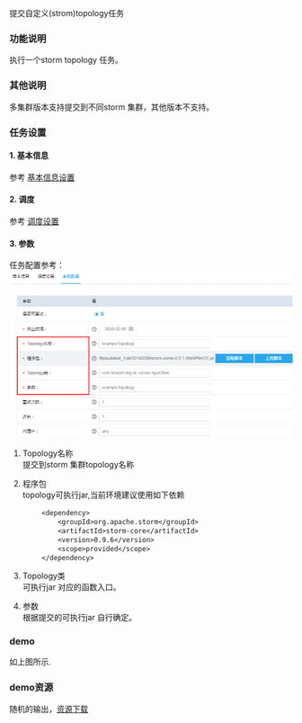 提交自定义(strom)topology任务

### 功能说明
执行一个storm topology 任务。

### 其他说明
多集群版本支持提交到不同storm 集群，其他版本不支持。

### 任务设置
#### 1. 基本信息  
参考 [基本信息设置](/workflow/workflow/runnerBasicInfo.md)  
#### 2. 调度  
参考 [调度设置](/workflow/workflow/runnerCycle.md)  

#### 3. 参数
任务配置参考：  
![自定义topology](/workflow/workflow/images/custormTopology.png)

1. Topology名称  
提交到storm 集群topology名称

2. 程序包   
topology可执行jar,当前环境建议使用如下依赖
```
        <dependency>
            <groupId>org.apache.storm</groupId>
            <artifactId>storm-core</artifactId>
            <version>0.9.6</version>
            <scope>provided</scope>
        </dependency>
```

3. Topology类  
可执行jar 对应的函数入口。  

4. 参数  
根据提交的可执行jar 自行确定。

### demo
如上图所示.

### demo资源
随机的输出，[资源下载](https://share.weiyun.com/67ce256ae080d12396761489aad9e996)
